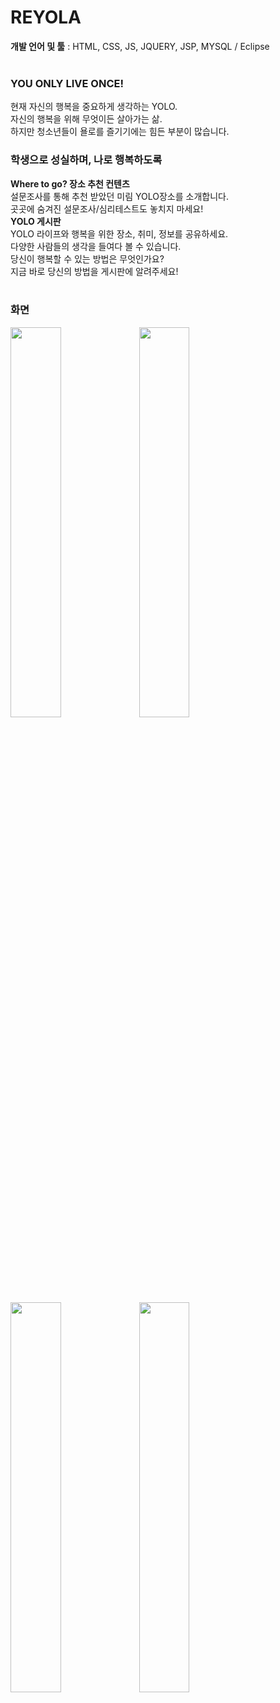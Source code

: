 # REYOLA
<b>개발 언어 및 툴</b> : HTML, CSS, JS, JQUERY, JSP, MYSQL / Eclipse
<br>
<br> 
<h3>YOU ONLY LIVE ONCE! </h3>
현재 자신의 행복을 중요하게 생각하는 YOLO.<br>
자신의 행복을 위해 무엇이든 살아가는 삶.<br>
하지만 청소년들이 욜로를 즐기기에는 힘든 부분이 많습니다. <br>

<h3>학생으로 성실하며, 나로 행복하도록 </h3>
<b>Where to go? 장소 추천 컨텐츠</b><br>
 설문조사를 통해 추천 받았던 미림 YOLO장소를 소개합니다.<br>
 곳곳에 숨겨진 설문조사/심리테스트도 놓치지 마세요!<br>
<b>YOLO 게시판</b><br>
 YOLO 라이프와 행복을 위한 장소, 취미, 정보를 공유하세요.<br>
 다양한 사람들의 생각을 들여다 볼 수 있습니다.<br>
 당신이 행복할 수 있는 방법은 무엇인가요?<br>
 지금 바로 당신의 방법을 게시판에 알려주세요!

<br>
<br>

 <h3>화면</h3>
 <div><img width="40%" src="https://user-images.githubusercontent.com/81402961/228588968-316b5eb2-32bf-42fb-bd0a-130d6a415785.png"/> <img width="40%" src="https://user-images.githubusercontent.com/81402961/228589127-a7c183e9-002e-4e00-8f0c-6444d72a49e3.png"/></div>
 <div><img width="40%" src="https://user-images.githubusercontent.com/81402961/228588314-f847bcec-e4ca-4373-b692-b430c7ae7776.PNG"/> <img width="40%" src="https://user-images.githubusercontent.com/81402961/228589779-70df384c-850c-4acf-a134-e8016763051d.png"/></div>
<br>
